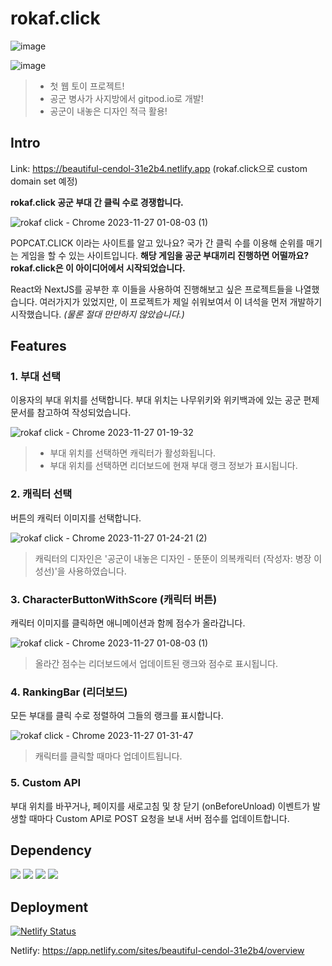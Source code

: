 # rokaf.click

![image](https://github.com/ohdoyoel/rokaf.click/assets/32637779/415579f3-1bb0-4928-98c5-ed65ab7bfec9)

![image](https://github.com/ohdoyoel/rokaf.click/assets/32637779/3b7c81fa-036a-4ab6-9f6d-09ddbcd4510d)

> - 첫 웹 토이 프로젝트!
> - 공군 병사가 사지방에서 gitpod.io로 개발!
> - 공군이 내놓은 디자인 적극 활용!

## Intro

Link: https://beautiful-cendol-31e2b4.netlify.app (rokaf.click으로 custom domain set 예정)

**rokaf.click 공군 부대 간 클릭 수로 경쟁합니다.**

![rokaf click - Chrome 2023-11-27 01-08-03 (1)](https://github.com/ohdoyoel/rokaf.click/assets/32637779/47650e83-5bbb-4dd8-9641-e6cdef019ced)

POPCAT.CLICK 이라는 사이트를 알고 있나요? 국가 간 클릭 수를 이용해 순위를 매기는 게임을 할 수 있는 사이트입니다. **해당 게임을 공군 부대끼리 진행하면 어떨까요? rokaf.click은 이 아이디어에서 시작되었습니다.**

React와 NextJS를 공부한 후 이들을 사용하여 진행해보고 싶은 프로젝트들을 나열했습니다. 여러가지가 있었지만, 이 프로젝트가 제일 쉬워보여서 이 녀석을 먼저 개발하기 시작했습니다. _(물론 절대 만만하지 않았습니다.)_

## Features

### 1. 부대 선택

이용자의 부대 위치를 선택합니다. 부대 위치는 나무위키와 위키백과에 있는 공군 편제 문서를 참고하여 작성되었습니다.

![rokaf click - Chrome 2023-11-27 01-19-32](https://github.com/ohdoyoel/rokaf.click/assets/32637779/c914895b-86f2-4799-9be8-90f1b8ace6f7)

> - 부대 위치를 선택하면 캐릭터가 활성화됩니다.
> - 부대 위치를 선택하면 리더보드에 현재 부대 랭크 정보가 표시됩니다.

### 2. 캐릭터 선택

버튼의 캐릭터 이미지를 선택합니다.

![rokaf click - Chrome 2023-11-27 01-24-21 (2)](https://github.com/ohdoyoel/rokaf.click/assets/32637779/e8ab6380-b719-4fe8-b5da-4640548a43a6)

> 캐릭터의 디자인은 '공군이 내놓은 디자인 - 뚠뚠이 의복캐릭터 (작성자: 병장 이성선)'을 사용하였습니다.

### 3. CharacterButtonWithScore (캐릭터 버튼)

캐릭터 이미지를 클릭하면 애니메이션과 함께 점수가 올라갑니다.

![rokaf click - Chrome 2023-11-27 01-08-03 (1)](https://github.com/ohdoyoel/rokaf.click/assets/32637779/47650e83-5bbb-4dd8-9641-e6cdef019ced)

> 올라간 점수는 리더보드에서 업데이트된 랭크와 점수로 표시됩니다.

### 4. RankingBar (리더보드)

모든 부대를 클릭 수로 정렬하여 그들의 랭크를 표시합니다.

![rokaf click - Chrome 2023-11-27 01-31-47](https://github.com/ohdoyoel/rokaf.click/assets/32637779/4cfa51ef-366b-4b56-82eb-d503603c45e5)

> 캐릭터를 클릭할 때마다 업데이트됩니다.

### 5. Custom API

부대 위치를 바꾸거나, 페이지를 새로고침 및 창 닫기 (onBeforeUnload) 이벤트가 발생할 때마다 Custom API로 POST 요청을 보내 서버 점수를 업데이트합니다.

## Dependency

<a href="" target="_blank"><img src="https://img.shields.io/badge/Next.js-000000?style=flat-square&logo=nextdotjs&logoColor=white"/></a>
<a href="" target="_blank"><img src="https://img.shields.io/badge/React-61DAFB?style=flat-square&logo=react&logoColor=white"/></a>
<a href="" target="_blank"><img src="https://img.shields.io/badge/tailwindcss-06B6D4?style=flat-square&logo=tailwindcss&logoColor=white"/></a>
<a href="" target="_blank"><img src="https://img.shields.io/badge/Axios-5A29E4?style=flat-square&logo=axios&logoColor=white"/></a>

## Deployment

[![Netlify Status](https://api.netlify.com/api/v1/badges/6886a8b4-fae3-4ee8-ac84-131e31f17f90/deploy-status)](https://app.netlify.com/sites/beautiful-cendol-31e2b4/deploys)

Netlify: https://app.netlify.com/sites/beautiful-cendol-31e2b4/overview


